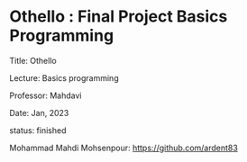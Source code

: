 # Othello : Final Project Basics Programming

Title: Othello

Lecture: Basics programming

Professor: Mahdavi

Date: Jan, 2023

status: finished

Mohammad Mahdi Mohsenpour: https://github.com/ardent83
